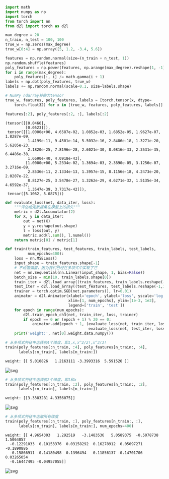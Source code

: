 ```python
import math
import numpy as np
import torch
from torch import nn
from d2l import torch as d2l
```


```python
max_degree = 20
n_train, n_test = 100, 100
true_w = np.zeros(max_degree)
true_w[0:4] = np.array([5, 1.2, -3.4, 5.6])

features = np.random.normal(size=(n_train + n_test, 1))
np.random.shuffle(features)
poly_features = np.power(features, np.arange(max_degree).reshape(1, -1))
for i in range(max_degree):
    poly_features[:, i] /= math.gamma(i + 1)
labels = np.dot(poly_features, true_w)
labels += np.random.normal(scale=0.1, size=labels.shape)
```


```python
# NumPy ndarray转换为tensor
true_w, features, poly_features, labels = [torch.tensor(x, dtype=
    torch.float32) for x in [true_w, features, poly_features, labels]]

features[:2], poly_features[:2, :], labels[:2]
```




    (tensor([[0.0466],
             [0.0523]]),
     tensor([[1.0000e+00, 4.6587e-02, 1.0852e-03, 1.6852e-05, 1.9627e-07, 1.8287e-09,
              1.4199e-11, 9.4501e-14, 5.5032e-16, 2.8486e-18, 1.3271e-20, 5.6205e-23,
              2.1820e-25, 7.8196e-28, 2.6021e-30, 8.0816e-33, 2.3531e-35, 6.4486e-38,
              1.6690e-40, 4.0918e-43],
             [1.0000e+00, 5.2334e-02, 1.3694e-03, 2.3890e-05, 3.1256e-07, 3.2716e-09,
              2.8536e-11, 2.1334e-13, 1.3957e-15, 8.1156e-18, 4.2473e-20, 2.0207e-22,
              8.8127e-25, 3.5478e-27, 1.3262e-29, 4.6271e-32, 1.5135e-34, 4.6592e-37,
              1.3547e-39, 3.7317e-42]]),
     tensor([5.1062, 5.0875]))




```python
def evaluate_loss(net, data_iter, loss):
    """评估给定数据集在模型上的损失"""
    metric = d2l.Accumulator(2)
    for X, y in data_iter:
        out = net(X)
        y = y.reshape(out.shape)
        l = loss(out, y)
        metric.add(l.sum(), l.numel())
    return metric[0] / metric[1]
```


```python
def train(train_features, test_features, train_labels, test_labels,
          num_epochs=400):
    loss = nn.MSELoss()
    input_shape = train_features.shape[-1]
    # 不设置偏置，因为我们已经在多项式中实现了它
    net = nn.Sequential(nn.Linear(input_shape, 1, bias=False))
    batch_size = min(10, train_labels.shape[0])
    train_iter = d2l.load_array((train_features, train_labels.reshape(-1,1)), batch_size)
    test_iter = d2l.load_array((test_features, test_labels.reshape(-1,1)),  batch_size, is_train=False)
    trainer = torch.optim.SGD(net.parameters(), lr=0.01)
    animator = d2l.Animator(xlabel='epoch', ylabel='loss', yscale='log',
                            xlim=[1, num_epochs], ylim=[1e-3, 1e2],
                            legend=['train', 'test'])
    for epoch in range(num_epochs):
        d2l.train_epoch_ch3(net, train_iter, loss, trainer)
        if epoch == 0 or (epoch + 1) % 20 == 0:
            animator.add(epoch + 1, (evaluate_loss(net, train_iter, loss),
                                     evaluate_loss(net, test_iter, loss)))
    print('weight:', net[0].weight.data.numpy())
```


```python
# 从多项式特征中选择前4个维度，即1,x,x^2/2!,x^3/3!
train(poly_features[:n_train, :4], poly_features[n_train:, :4],
      labels[:n_train], labels[n_train:])
```

    weight: [[ 5.010826   1.2163111 -3.3993316  5.591526 ]]
    


    
![svg](output_5_1.svg)
    



```python
# 从多项式特征中选择前2个维度，即1和x
train(poly_features[:n_train, :2], poly_features[n_train:, :2],
      labels[:n_train], labels[n_train:])
```

    weight: [[3.3383281 4.3356075]]
    


    
![svg](output_6_1.svg)
    



```python
# 从多项式特征中选取所有维度
train(poly_features[:n_train, :], poly_features[n_train:, :],
      labels[:n_train], labels[n_train:], num_epochs=400)
```

    weight: [[ 4.9654303   1.292519   -3.1483536   5.0589375  -0.5078738   1.5064057
      -0.12291033  0.10153376  0.03158292  0.16278912  0.05097271 -0.1890886
      -0.15866911 -0.14180498  0.1396494   0.11856137 -0.14701706  0.03265054
      -0.16447495 -0.04957055]]
    


    
![svg](output_7_1.svg)
    



```python

```
